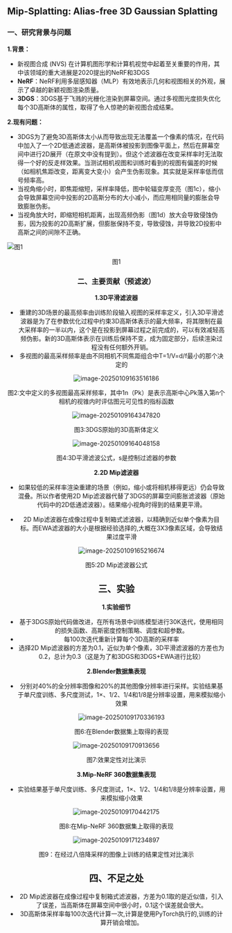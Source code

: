 ## Mip-Splatting: Alias-free 3D Gaussian Splatting

### 一、研究背景与问题

**1.背景：**

- 新视图合成 (NVS) 在计算机图形学和计算机视觉中起着至关重要的作用，其中该领域的重大进展是2020提出的NeRF和3DGS
- **NeRF**：NeRF利用多层感知器（MLP）有效地表示几何和视图相关的外观，展示了卓越的新颖视图渲染质量。
- **3DGS**：3DGS基于飞溅的光栅化渲染到屏幕空间。通过多视图光度损失优化每个3D高斯体的属性，取得了令人惊艳的新视图合成结果。

**2.现有问题：**

- 3DGS为了避免3D高斯体太小从而导致出现无法覆盖一个像素的情况，在代码中加入了一个2D低通滤波器，是高斯体被投影到图像平面上，然后在屏幕空间中进行2D展开（在原文中没有提到）。但这个滤波器在改变采样率时无法取得一个好的反走样效果。当测试相机视图和训练时看到的视图有偏差的时候（如相机焦距改变，距离变大变小）会产生伪影现象。其实就是采样率低而信号频率高。
- 当视角缩小时，即焦距缩短，采样率降低，图中轮辐变厚变亮（图1c），缩小会导致屏幕空间中投影的2D高斯分布的大小减小，而应用相同量的膨胀会导致膨胀伪影。
- 当视角放大时，即缩短相机距离，出现高频伪影（图1d）放大会导致侵蚀伪影，因为投影的2D高斯扩展，但膨胀保持不变，导致侵蚀，并导致2D投影中高斯之间的间隙不正确。

![图1](images/image-202501091602414153.png)



<center>图1

### 二、主要贡献（预滤波）

**1.3D平滑滤波器**

- 重建的3D场景的最高频率由训练阶段输入视图的采样率定义，引入3D平滑滤波器是为了在参数优化过程中约束3D高斯体表示的最大频率，将其限制在最大采样率的一半以内，这个是在投影到屏幕过程之前完成的，可以有效减轻高频伪影。新的3D高斯体表示在训练后保持不变，成为固定部分，后续渲染过程没有任何额外开销。
- 多视图的最高采样频率是由不同相机不同焦距组合中T=1/V=d/f最小的那个决定的

![image-20250109163516186](C:\Users\86138\AppData\Roaming\Typora\typora-user-images\image-20250109163516186.png)

<center>图2:文中定义的多视图最高采样频率，其中1n（Pk）是表示高斯中心Pk落入第n个相机的视锥内时评估图元可见性的指标函数

![image-20250109164347820](C:\Users\86138\AppData\Roaming\Typora\typora-user-images\image-20250109164347820.png)

<center>图3:3DGS原始的3D高斯体定义

![image-20250109164048158](C:\Users\86138\AppData\Roaming\Typora\typora-user-images\image-20250109164048158.png)

<center>图4:3D平滑滤波公式，s是控制过滤器的参数

**2.2D Mip滤波器**

- 如果较低的采样率渲染重建的场景（例如，缩小或将相机移得更远）仍会导致混叠。所以作者使用2D Mip滤波器代替了3DGS的屏幕空间膨胀滤波器（原始代码中的2D低通滤波器）。结果缩小视角时得到的结果更平滑。

- 2D Mip滤波器在成像过程中复制箱式滤波器，以精确到近似单个像素为目标。而EWA滤波器的大小是根据经验选择的,大概在3X3像素区域，会导致结果过度平滑

  ![image-20250109165216674](C:\Users\86138\AppData\Roaming\Typora\typora-user-images\image-20250109165216674.png)

<center>图5:2D Mip滤波器公式

## 

## 三、实验

**1.实验细节**

- 基于3DGS原始代码做改进，在所有场景中训练模型进行30K迭代，使用相同的损失函数、高斯密度控制策略、调度和超参数。
- 每100次迭代重新计算每个3D高斯的采样率
- 选择2D Mip滤波器的方差为0.1，近似为单个像素，3D平滑滤波器的方差也为0.2，总计为0.3（这是为了和3DGS和3DGS+EWA进行比较）

**2.Blender数据集表现**

- 分别对40%的全分辨率图像和20%的其他图像分辨率进行采样。实验结果基于单尺度训练、多尺度测试，1×、1/2、1/4和1/8是分辨率设置，用来模拟缩小效果

  ![image-20250109170336193](C:\Users\86138\AppData\Roaming\Typora\typora-user-images\image-20250109170336193.png)

  <center>图6:在Blender数据集上取得的表现

![image-20250109170913656](C:\Users\86138\AppData\Roaming\Typora\typora-user-images\image-20250109170913656.png)

<center>图7:效果定性对比演示

**3.Mip-NeRF 360数据集表现**

- 实验结果基于单尺度训练、多尺度测试，1×、1/2、1/4和1/8是分辨率设置，用来模拟缩小效果

![image-20250109170442175](C:\Users\86138\AppData\Roaming\Typora\typora-user-images\image-20250109170442175.png)

<center>图8:在Mip-NeRF 360数据集上取得的表现

![image-20250109171234897](C:\Users\86138\AppData\Roaming\Typora\typora-user-images\image-20250109171234897.png)

<center>图9：在经过八倍降采样的图像上训练的结果定性对比演示



## 四、不足之处

- 2D Mip滤波器在成像过程中复制箱式滤波器，方差为0.1取的是近似值，引入了误差，当高斯体在屏幕空间中很小时，0.1这个误差就会很大。
- 3D高斯体采样率每100次迭代计算一次,计算是使用PyTorch执行的,训练的计算开销会增加。

